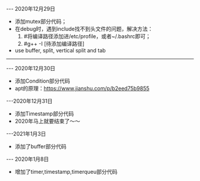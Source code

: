 --- 2020年12月29日
- 添加mutex部分代码；
- 在debug时，遇到include找不到头文件的问题，解决方法：
   1. #将编译路径添加进/etc/profile，或者~/.bashrc即可；
   2. #g++ -I [待添加编译路径]
- use buffer, split, vertical split and tab

--------

--- 2020年12月30日
- 添加Condition部分代码
- apt的原理：https://www.jianshu.com/p/b2eed75b9855

---2020年12月31日
- 添加Timestamp部分代码
- 2020年马上就要结束了～～

---2021年1月3日
- 添加了buffer部分代码

--- 2020年1月8日
- 增加了timer,timestamp,timerqueu部分代码
